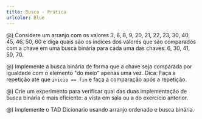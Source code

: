 ```yaml
---
title: Busca - Prática
urlcolor: Blue
---
```


<!-- Busca binária -->

@) Considere um arranjo com os valores 3, 6, 8, 9, 20, 21, 22, 23, 30, 40, 45, 46, 50, 60 e diga quais são os índices dos valores que são comparados com a chave em uma busca binária para cada uma das chaves: 6, 30, 41, 50, 70.

@) Implemente a busca binária de forma que a chave seja comparada por igualdade com o elemento "do meio" apenas uma vez. Dica: Faça a repetição até que `inicio == fim` e faça a comparação após a repetição.

@) Crie um experimento para verificar qual das duas implementação de busca binária é mais eficiente: a vista em sala ou a do exercício anterior.

@) Implemente o TAD Dicionario usando arranjo ordenado e busca binária.
